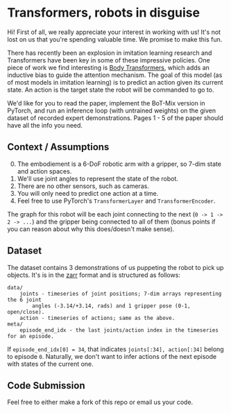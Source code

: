 # Transformers, robots in disguise

Hi! First of all, we really appreciate your interest in working with us! 
It's not lost on us that you're spending valuable time. We promise to make this fun.

There has recently been an explosion in imitation learning research and Transformers
have been key in some of these impressive policies. One piece of work we find interesting is
[Body Transformers](https://arxiv.org/pdf/2408.06316), which adds an inductive bias to guide
the attention mechanism. The goal of this model (as of most models in imitation learning) is to predict an action given
its current state. An action is the target state the robot will be commanded to go to.

We'd like for you to read the paper, implement the BoT-Mix version in PyTorch,
and run an inference loop (with untrained weights) on the given dataset of recorded expert demonstrations.
Pages 1 - 5 of the paper should have all the info you need.

## Context / Assumptions

0. The embodiement is a 6-DoF robotic arm with a gripper, so 7-dim state and action spaces.
1. We'll use joint angles to represent the state of the robot.
2. There are no other sensors, such as cameras.
3. You will only need to predict one action at a time.
4. Feel free to use PyTorch's `TransformerLayer` and `TransformerEncoder`.

The graph for this robot will be each joint connecting to the next (`0 -> 1 -> 2 -> ...`)
and the gripper being connected to all of them (bonus points if you can reason about why this does/doesn't make sense).

## Dataset

The dataset contains 3 demonstrations of us puppeting the robot to pick up objects. It's is in the
[zarr](https://zarr.readthedocs.io/en/stable/) format and is structured as follows:

```
data/
    joints - timeseries of joint positions; 7-dim arrays representing the 6 joint 
        angles (-3.14/+3.14, rads) and 1 gripper pose (0-1, open/close).
    action - timeseries of actions; same as the above.
meta/
    episode_end_idx - the last joints/action index in the timeseries for an episode.
```

If `episode_end_idx[0] = 34`, that indicates `joints[:34], action[:34]` belong to episode `0`. 
Naturally, we don't want to infer actions of the next episode with states of the current one.

## Code Submission

Feel free to either make a fork of this repo or email us your code.